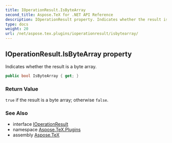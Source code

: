 ```yaml
---
title: IOperationResult.IsByteArray
second_title: Aspose.TeX for .NET API Reference
description: IOperationResult property. Indicates whether the result is a byte array
type: docs
weight: 20
url: /net/aspose.tex.plugins/ioperationresult/isbytearray/
---
```

## IOperationResult.IsByteArray property

Indicates whether the result is a byte array.

```csharp
public bool IsByteArray { get; }
```

### Return Value

`true` if the result is a byte array; otherwise `false`.

### See Also

* interface [IOperationResult](../)
* namespace [Aspose.TeX.Plugins](../../ioperationresult/)
* assembly [Aspose.TeX](../../../)


